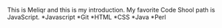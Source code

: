 This is Meliqr and this is my introduction.
My favorite Code Shool path is JavaScript.
*Javascript
*Git
*HTML
*CSS
*Java
*Perl